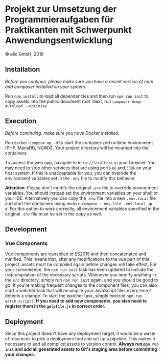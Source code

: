 # Projekt zur Umsetzung der Programmieraufgaben für Praktikanten mit Schwerpunkt Anwendungsentwicklung
© elio GmbH, 2019

## Installation
*Before you continue, please make sure you have a recent version of npm and composer installed on your system.*

Run `npm install` to load all dependencies and then run `npm run init` to copy assets into the public document root.
Next, run `composer dump-autoload --optimize`

## Execution
*Before continuing, make sure you have Docker installed.*

Run `docker-compose up -d` to start the containerized runtime environment (PHP, MariaDB, NGINX).
Your project directory will be mounted into the containers.

To access the web app, navigate to `http://localhost` in your browser. You may need to stop other services that are 
using ports `80` and `3306` on your host system. If this is unacceptable for you, you can override the environment 
variables set in the `.env` file to modify this behavior.

**Attention**: Please don't modify the original `.env` file to override environment variables. You should instead set 
the environment variables on your shell or your IDE. Alternatively you can copy the `.env` file into a new `.env.local` 
file and start the containers using `docker-compose --env-file .env.local up -d`. For this option to work correctly, 
all environment variables specified in the original `.env` file must be set in the copy as well.

## Development
### Vue Components
Vue components are transpiled to ES2015 and then concatenated and minified. This means that, after any modifications to 
the vue part of this project, assets must be compiled again before changes will take effect. For your convenience, 
the `npm run init` task has been updated to include the (re)compilation of the necessary scripts. Whenever you modify 
anything in the `src` directory, simply run `npm run init` again, and you should be good to go. If you're making 
frequent changes to the component files, you can also start a watcher task that will recompile your JavaScript files 
every time it detects a change. To start the watcher task, simply execute `npm run watch:scripts`.
**If you need to add new components, you also need to register them in the `gulpfile.js` in correct order.**

## Deployment
Since this project doesn't have any deployment target, it would be a waste of resources to pick a deployment tool and 
set up a pipeline. This makes it necessary to add all compiled assets to version control. **Always run `npm run init` 
and add all generated assets to Git's staging area before committing your changes.**